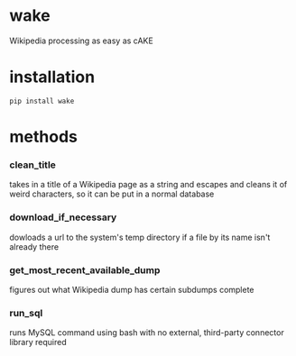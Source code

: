 # wake
Wikipedia processing as easy as cAKE

# installation
```
pip install wake
```

# methods
### clean_title
takes in a title of a Wikipedia page as a string and escapes and cleans it of weird characters, so it can be put in a normal database

### download_if_necessary
dowloads a url to the system's temp directory if a file by its name isn't already there

### get_most_recent_available_dump
figures out what Wikipedia dump has certain subdumps complete

### run_sql
runs MySQL command using bash with no external, third-party connector library required
